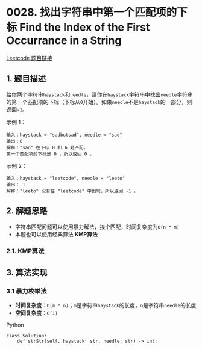# 0028. 找出字符串中第一个匹配项的下标 Find the Index of the First Occurrance in a String
[Leetcode 题目链接](https://leetcode.com/problems/find-the-index-of-the-first-occurrence-in-a-string/description)

## 1. 题目描述
给你两个字符串`haystack`和`needle`，请你在`haystack`字符串中找出`needle`字符串的第一个匹配项的下标（下标从`0`开始）。如果`needle`不是`haystack`的一部分，则返回`-1`。

示例 1：
```
输入：haystack = "sadbutsad", needle = "sad"
输出：0
解释："sad" 在下标 0 和 6 处匹配。
第一个匹配项的下标是 0 ，所以返回 0 。
```

示例 2：
```
输入：haystack = "leetcode", needle = "leeto"
输出：-1
解释："leeto" 没有在 "leetcode" 中出现，所以返回 -1 。    
```

## 2. 解题思路
* 字符串匹配问题可以使用暴力解法，挨个匹配，时间复杂度为`O(n * m)`
* 本题也可以使用经典算法 **KMP算法**

### 2.1. KMP算法


## 3. 算法实现

### 3.1 暴力枚举法
* **时间复杂度**：`O(m * n)`；`m`是字符串`haystack`的长度，`n`是字符串`needle`的长度
* **空间复杂度**：`O(1)`

Python
```Py
class Solution:
    def strStr(self, haystack: str, needle: str) -> int:
        
```